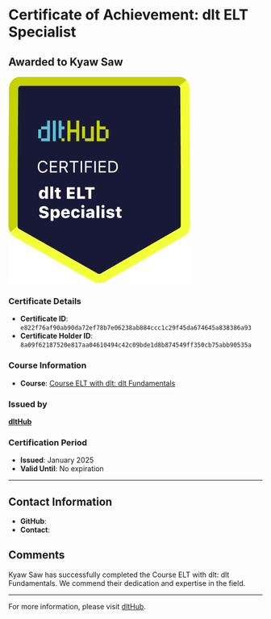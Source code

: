 
# Certificate of Achievement: dlt ELT Specialist

## Awarded to **Kyaw Saw**

![Course Image](../badges/dlt_ELT_specialist.png)

### Certificate Details
- **Certificate ID**: `e822f76af90ab90da72ef78b7e06238ab884ccc1c29f45da674645a838386a93`
- **Certificate Holder ID**: `8a09f62187520e817aa04610494c42c09bde1d8b874549ff350cb75abb90535a`

### Course Information
- **Course**: [Course ELT with dlt: dlt Fundamentals](https://github.com/dlt-hub/dlthub-education/tree/main/courses/dlt_fundamentals_dec_2024)

### Issued by
[**dltHub**](https://dlthub.com/) 

### Certification Period
- **Issued**: January 2025
- **Valid Until**: No expiration

---

## Contact Information
- **GitHub**: 
- **Contact**: 

## Comments
Kyaw Saw has successfully completed the Course ELT with dlt: dlt Fundamentals. We commend their dedication and expertise in the field.

---

For more information, please visit [dltHub](https://dlthub.com/).
    